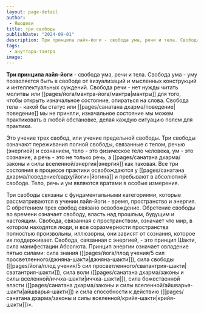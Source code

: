 ```yaml
---
layout: page-detail
author:
 - Яшодеви
title: три свободы
publishDate: "2024-09-01"
description: Три принципа лайя-йоги - свобода ума, речи и тела. Свобода ума - уму позволяется быть в свободе от визуализаций и мысленных конструкций и интеллектуальных суждений. Свобода речи - нет нужды читать молитвы или мантры для того, чтобы открыть изначальное состояние, опираться на слова. Свобода тела - какой бы статус или поведение мы не приняли, изначальное состояние мы можем практиковать в любой обстановке, делая каждую ситуацию полем для практики.
tags:
 - ануттара-тантра
image: 
---
```

**Три принципа лайя-йоги** - свобода ума, речи и тела. Свобода ума - уму позволяется быть в свободе от визуализаций и мысленных конструкций и интеллектуальных суждений. Свобода речи - нет нужды читать молитвы или [[pages/йога/мантра-йога/мантра|мантры]] для того, чтобы открыть изначальное состояние, опираться на слова. Свобода тела - какой бы статус или [[pages/санатана дхарма/поведение|поведение]] мы не приняли, изначальное состояние мы можем практиковать в любой обстановке, делая каждую ситуацию полем для практики.

Это учение трех свобод, или учение предельной свободы. Три свободы означают переживания полной свободы, связанные с телом, речью (энергией) и сознанием, тело - это физическое тело человека, ум - это сознание, а речь - это не только речь, а [[pages/санатана дхарма/законы и силы вселенной/энергия|энергия]] как таковая. Все три состояния в процессе практики освобождаются у [[pages/санатана дхарма/поведение/садху/йогин|йогина]] и пребывают в абсолютной свободе. Тело, речь и ум являются вратами в особые измерения. 

 Три свободы связаны с фундаментальными категориями, которые рассматриваются в учении лайя-йоги - время, пространство и энергия. С обретением трех свобод связано освобождение. Обретение свободы во времени означает свободу, власть над прошлым, будущим и настоящим. Свобода, связанная с пространством, означает что мир, в котором находятся люди, и все соразмерности пространства полностью произвольны, иллюзорны, они зависят от сознания, которое их поддерживает. Свобода, связанная с энергией, - это принцип Шакти, сила манифестации Абсолюта. Принцип энергии означает овладение пятью силами: сила знания ([[pages/йога/плод учения/5 сил просветленного/джняна-шакти|джняна-шакти]]), сила свободы ([[pages/йога/плод учения/5 сил просветленного/сватантрия-шакти|сватантрия-шакти]]), сила воли ([[pages/санатана дхарма/законы и силы вселенной/иччха-шакти|иччха-шакти]]), сила божественной власти ([[pages/санатана дхарма/законы и силы вселенной/айшварья-шакти|айшварья-шакти]]) и сила способности к действию ([[pages/санатана дхарма/законы и силы вселенной/крийя-шакти|крийя-шакти]])».

